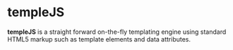 # templeJS

**templeJS** is a straight forward on-the-fly templating engine
using standard HTML5 markup such as template elements and data attributes.
